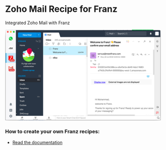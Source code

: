 # Zoho Mail Recipe for Franz
Integrated Zoho Mail with Franz

![](./screenshot.png)

### How to create your own Franz recipes:
* [Read the documentation](https://github.com/meetfranz/plugins)
